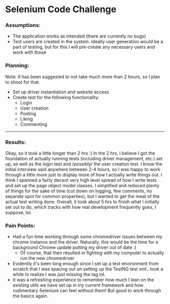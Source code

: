 # Selenium Code Challenge

### Assumptions:
- The application works as intended (there are currently no bugs)
- Test users are created in the system. Ideally user generation would be a part of testing,
but for this I will pre-create any necessary users and work with those

### Planning:

Note: It has been suggested to not take much more than 2 hours, so I plan to shoot for that.

- Set up driver instantiation and website access
- Create test for the following functionality:
  - Login
  - User creation
  - Posting
  - Liking
  - Commenting

---

### Results:
Okay, so it took a little longer than 2 hrs :) In the 2 hrs, I believe I got the foundation of actually running tests
(including driver management, etc.) set up, as well as the login test and /possibly/ the user creation test.
I know the initial interview said anywhere between 2-4 hours, so I was happy to work through a little more just to
display more of how I actually write things out. I think I spanned a fairly decent very high level spread of how I
write tests and set up the page object model classes. I simplified and reduced plenty of things for the sake of time
(cut down on logging, few comments, no separate spot for common properties), but I wanted to get the meat of the actual test writing done.
Overall, it took about 5 hrs to finish what I initially set out to do,  which tracks with how real development
frequently goes, I suppose, lol.

### Pain Points:
- Had a fun time working through some chromedriver issues between my chrome instance and the driver. Naturally,
this would be the time for a background Chrome update putting my driver out of date :)
  - Of course, that then resulted in fighting with my computer to actually run the new chromedriver
- Evidently it's been long enough since I set up a test environment from scratch that I was spacing out on setting up
the TestNG test xml...took a while to realize I was just missing the <classes> tag lol.
- It was a refreshing experience to remember how much I lean on the existing utils we have set up in my current
framework and how rudimentary Selenium can feel without them! But good to work through the basics again.